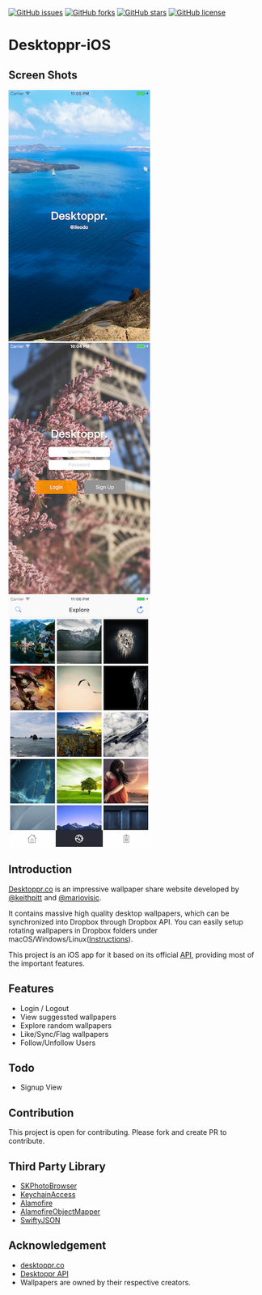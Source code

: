 [![GitHub issues](https://img.shields.io/github/issues/ileodo/desktoppr-ios.svg)](https://github.com/ileodo/desktoppr-ios/issues)
[![GitHub forks](https://img.shields.io/github/forks/ileodo/desktoppr-ios.svg)](https://github.com/ileodo/desktoppr-ios/network)
[![GitHub stars](https://img.shields.io/github/stars/ileodo/desktoppr-ios.svg)](https://github.com/ileodo/desktoppr-ios/stargazers)
[![GitHub license](https://img.shields.io/badge/license-Apache%202-blue.svg)](https://raw.githubusercontent.com/ileodo/desktoppr-ios/master/LICENSE)

# Desktoppr-iOS

## Screen Shots

![Login View](./ScreenShots/launchscreen.png)
![Login View](./ScreenShots/login.png)
![Login View](./ScreenShots/explore.png)


## Introduction
[Desktoppr.co](http://desktoppr.co) is an impressive wallpaper share website developed by [@keithpitt](https://twitter.com/keithpitt) and [@mariovisic](https://twitter.com/mariovisic).

It contains massive high quality desktop wallpapers, which can be synchronized into Dropbox through Dropbox API. You can easily setup rotating wallpapers in Dropbox folders under macOS/Windows/Linux([Instructions](https://www.desktoppr.co/faq)). 

This project is an iOS app for it based on its official [API](https://www.desktoppr.co/api), providing most of the important features.

## Features

- Login / Logout
- View suggessted wallpapers
- Explore random wallpapers
- Like/Sync/Flag wallpapers
- Follow/Unfollow Users


## Todo
- Signup View


## Contribution
This project is open for contributing. Please fork and create PR to contribute.

## Third Party Library
- [SKPhotoBrowser](https://github.com/suzuki-0000/SKPhotoBrowser)
- [KeychainAccess](https://github.com/kishikawakatsumi/KeychainAccess)
- [Alamofire](https://github.com/Alamofire/Alamofire)
- [AlamofireObjectMapper](https://github.com/tristanhimmelman/AlamofireObjectMapper)
- [SwiftyJSON](https://github.com/SwiftyJSON/SwiftyJSON)

## Acknowledgement
- [desktoppr.co](http://desktoppr.co)
- [Desktoppr API](https://www.desktoppr.co/api)
- Wallpapers are owned by their respective creators.
